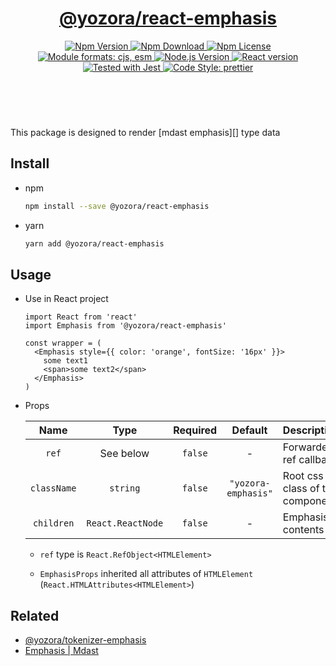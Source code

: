 <header>
  <h1 align="center">
    <a href="https://github.com/guanghechen/yozora-react/tree/master/packages/emphasis#readme">@yozora/react-emphasis</a>
  </h1>
  <div align="center">
    <a href="https://www.npmjs.com/package/@yozora/react-emphasis">
      <img
        alt="Npm Version"
        src="https://img.shields.io/npm/v/@yozora/react-emphasis.svg"
      />
    </a>
    <a href="https://www.npmjs.com/package/@yozora/react-emphasis">
      <img
        alt="Npm Download"
        src="https://img.shields.io/npm/dm/@yozora/react-emphasis.svg"
      />
    </a>
    <a href="https://www.npmjs.com/package/@yozora/react-emphasis">
      <img
        alt="Npm License"
        src="https://img.shields.io/npm/l/@yozora/react-emphasis.svg"
      />
    </a>
    <a href="#install">
      <img
        alt="Module formats: cjs, esm"
        src="https://img.shields.io/badge/module_formats-cjs%2C%20esm-green.svg"
      />
    </a>
    <a href="https://github.com/nodejs/node">
      <img
        alt="Node.js Version"
        src="https://img.shields.io/node/v/@yozora/react-emphasis"
      />
    </a>
    <a href="https://github.com/facebook/react">
      <img
        alt="React version"
        src="https://img.shields.io/npm/dependency-version/@yozora/react-emphasis/peer/react"
      />
    </a>
    <a href="https://github.com/facebook/jest">
      <img
        alt="Tested with Jest"
        src="https://img.shields.io/badge/tested_with-jest-9c465e.svg"
      />
    </a>
    <a href="https://github.com/prettier/prettier">
      <img
        alt="Code Style: prettier"
        src="https://img.shields.io/badge/code_style-prettier-ff69b4.svg?style=flat-square"
      />
    </a>
  </div>
</header>
<br/>

This package is designed to render [mdast emphasis][] type data


## Install

* npm

  ```bash
  npm install --save @yozora/react-emphasis
  ```

* yarn

  ```bash
  yarn add @yozora/react-emphasis
  ```

## Usage

* Use in React project

  ```tsx
  import React from 'react'
  import Emphasis from '@yozora/react-emphasis'

  const wrapper = (
    <Emphasis style={{ color: 'orange', fontSize: '16px' }}>
      some text1
      <span>some text2</span>
    </Emphasis>
  )
  ```

* Props

  Name        | Type              | Required  | Default           | Description
  :----------:|:-----------------:|:---------:|:-----------------:|:-------------
  `ref`       | See below         | `false`   | -                 | Forwarded ref callback
  `className` | `string`          | `false`   | `"yozora-emphasis"` | Root css class of the component
  `children`  | `React.ReactNode` | `false`   | -                 | Emphasis contents


  - `ref` type is `React.RefObject<HTMLElement>`

  - `EmphasisProps` inherited all attributes of
    `HTMLElement` (`React.HTMLAttributes<HTMLElement>`)

## Related

* [@yozora/tokenizer-emphasis][]
* [Emphasis | Mdast][mdast]



[mdast]: https://github.com/syntax-tree/mdast#emphasis
[@yozora/tokenizer-emphasis]: https://www.npmjs.com/package/@yozora/tokenizer-emphasis
